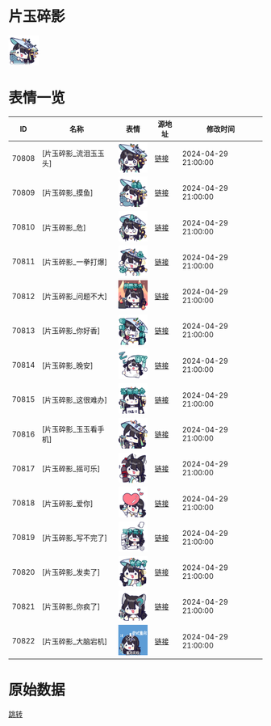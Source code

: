 # 片玉碎影

<img src="./cover.png" height="60" alt="cover" />

# 表情一览

|ID|名称|表情|源地址|修改时间|
|----|----|----|----|----|
|70808|[片玉碎影_流泪玉玉头]|<img src="./pic/070808_%5B片玉碎影_流泪玉玉头%5D.png" height="60" alt="流泪玉玉头"/>|[链接](https://i0.hdslb.com/bfs/garb/c17d533fbeade98fac15abb34530db78dc1fb013.png)|2024-04-29 21:00:00|
|70809|[片玉碎影_摸鱼]|<img src="./pic/070809_%5B片玉碎影_摸鱼%5D.png" height="60" alt="摸鱼"/>|[链接](https://i0.hdslb.com/bfs/garb/c999f0c80007386b6803f82a814f12aa88a98be5.png)|2024-04-29 21:00:00|
|70810|[片玉碎影_危]|<img src="./pic/070810_%5B片玉碎影_危%5D.png" height="60" alt="危"/>|[链接](https://i0.hdslb.com/bfs/garb/a024072462385799e3dbd0d4763cc7484de26249.png)|2024-04-29 21:00:00|
|70811|[片玉碎影_一拳打爆]|<img src="./pic/070811_%5B片玉碎影_一拳打爆%5D.png" height="60" alt="一拳打爆"/>|[链接](https://i0.hdslb.com/bfs/garb/b51fa700bdfbfa51238454f8a40110c2fe8f51a0.png)|2024-04-29 21:00:00|
|70812|[片玉碎影_问题不大]|<img src="./pic/070812_%5B片玉碎影_问题不大%5D.png" height="60" alt="问题不大"/>|[链接](https://i0.hdslb.com/bfs/garb/b6138ac90e172c0f473f7c626866033bf498fc6f.png)|2024-04-29 21:00:00|
|70813|[片玉碎影_你好香]|<img src="./pic/070813_%5B片玉碎影_你好香%5D.png" height="60" alt="你好香"/>|[链接](https://i0.hdslb.com/bfs/garb/9c0555a12ff80af440f9a790de723b71c8388fff.png)|2024-04-29 21:00:00|
|70814|[片玉碎影_晚安]|<img src="./pic/070814_%5B片玉碎影_晚安%5D.png" height="60" alt="晚安"/>|[链接](https://i0.hdslb.com/bfs/garb/66efc06b8ae152b003c2593720d9473225f0dff6.png)|2024-04-29 21:00:00|
|70815|[片玉碎影_这很难办]|<img src="./pic/070815_%5B片玉碎影_这很难办%5D.png" height="60" alt="这很难办"/>|[链接](https://i0.hdslb.com/bfs/garb/3d988183a12f369377261aa962058e33bf54ae26.png)|2024-04-29 21:00:00|
|70816|[片玉碎影_玉玉看手机]|<img src="./pic/070816_%5B片玉碎影_玉玉看手机%5D.png" height="60" alt="玉玉看手机"/>|[链接](https://i0.hdslb.com/bfs/garb/fe48fd07416b625114d2d0a5da6a7b2e96653d41.png)|2024-04-29 21:00:00|
|70817|[片玉碎影_摇可乐]|<img src="./pic/070817_%5B片玉碎影_摇可乐%5D.png" height="60" alt="摇可乐"/>|[链接](https://i0.hdslb.com/bfs/garb/0f3494c1bdfb89b081922ad5478ad28e008c99ce.png)|2024-04-29 21:00:00|
|70818|[片玉碎影_爱你]|<img src="./pic/070818_%5B片玉碎影_爱你%5D.png" height="60" alt="爱你"/>|[链接](https://i0.hdslb.com/bfs/garb/20465d14f0ef1c6951ae966cd8be2503f82d7c18.png)|2024-04-29 21:00:00|
|70819|[片玉碎影_写不完了]|<img src="./pic/070819_%5B片玉碎影_写不完了%5D.png" height="60" alt="写不完了"/>|[链接](https://i0.hdslb.com/bfs/garb/04b078b0c3a7b14bbbadc1c83faf8b59d25feea1.png)|2024-04-29 21:00:00|
|70820|[片玉碎影_发卖了]|<img src="./pic/070820_%5B片玉碎影_发卖了%5D.png" height="60" alt="发卖了"/>|[链接](https://i0.hdslb.com/bfs/garb/e0720c2d873c91628157affe096e30e4d9fc4096.png)|2024-04-29 21:00:00|
|70821|[片玉碎影_你疯了]|<img src="./pic/070821_%5B片玉碎影_你疯了%5D.png" height="60" alt="你疯了"/>|[链接](https://i0.hdslb.com/bfs/garb/08eb99fc08a30e2d4385e7e8207d2cee30a5da11.png)|2024-04-29 21:00:00|
|70822|[片玉碎影_大脑宕机]|<img src="./pic/070822_%5B片玉碎影_大脑宕机%5D.png" height="60" alt="大脑宕机"/>|[链接](https://i0.hdslb.com/bfs/garb/0a5cd1fbe359003fd0575d6e0a93f73e3f32d6b2.png)|2024-04-29 21:00:00|

# 原始数据

[跳转](./raw.json)

